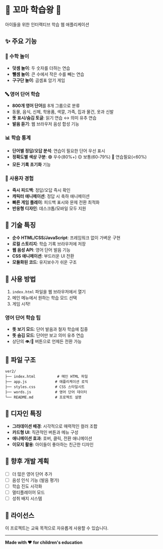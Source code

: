 # 🌟 꼬마 학습왕 🌟

아이들을 위한 인터랙티브 학습 웹 애플리케이션

## ✨ 주요 기능

### 🔢 수학 놀이
- **덧셈 놀이**: 두 숫자를 더하는 연습
- **뺄셈 놀이**: 큰 수에서 작은 수를 빼는 연습  
- **구구단 놀이**: 곱셈표 암기 게임

### 🔤 영어 단어 학습
- **800개 영어 단어**를 8개 그룹으로 분류
- 동물, 음식, 신체, 학용품, 색깔, 가족, 집과 물건, 옷과 신발
- **뜻 표시/숨김 토글**: 읽기 연습 ↔ 의미 유추 연습
- **발음 듣기**: 웹 브라우저 음성 합성 기능

### 📊 학습 통계
- **단어별 정답/오답 분석**: 연습이 필요한 단어 우선 표시
- **정확도별 색상 구분**: 🟢 우수(80%+) 🟡 보통(60-79%) 🔴 연습필요(<60%)
- **모든 기록 초기화** 기능

### 🎯 사용자 경험
- **즉시 피드백**: 정답/오답 즉시 확인
- **캐릭터 애니메이션**: 정답 시 축하 애니메이션
- **빠른 게임 플레이**: 피드백 표시와 문제 전환 최적화
- **반응형 디자인**: 데스크톱/모바일 모두 지원

## 🚀 기술 특징

- **순수 HTML/CSS/JavaScript**: 프레임워크 없이 가벼운 구현
- **로컬 스토리지**: 학습 기록 브라우저에 저장
- **웹 음성 API**: 영어 단어 발음 기능
- **CSS 애니메이션**: 부드러운 UI 전환
- **모듈화된 코드**: 유지보수가 쉬운 구조

## 📱 사용 방법

1. `index.html` 파일을 웹 브라우저에서 열기
2. 메인 메뉴에서 원하는 학습 모드 선택
3. 게임 시작!

### 영어 단어 학습 팁
- **뜻 보기 모드**: 단어 발음과 철자 학습에 집중
- **뜻 숨김 모드**: 단어만 보고 의미 유추 연습
- 상단의 👁️/🙈 버튼으로 언제든 전환 가능

## 📂 파일 구조

```
ver2/
├── index.html          # 메인 HTML 파일
├── app.js             # 애플리케이션 로직
├── styles.css         # CSS 스타일시트  
├── words.js           # 영어 단어 데이터
└── README.md          # 프로젝트 설명
```

## 🎨 디자인 특징

- **그라데이션 배경**: 시각적으로 매력적인 컬러 조합
- **카드형 UI**: 직관적인 버튼과 메뉴 구성
- **애니메이션 효과**: 호버, 클릭, 전환 애니메이션
- **이모지 활용**: 아이들이 좋아하는 친근한 디자인

## 🔧 향후 개발 계획

- [ ] 더 많은 영어 단어 추가
- [ ] 음성 인식 기능 (발음 평가)
- [ ] 학습 진도 시각화
- [ ] 멀티플레이어 모드
- [ ] 성취 배지 시스템

## 📄 라이선스

이 프로젝트는 교육 목적으로 자유롭게 사용할 수 있습니다.

---

**Made with ❤️ for children's education**